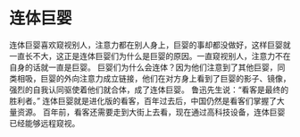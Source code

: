 # 连体巨婴

连体巨婴喜欢窥视别人，注意力都在别人身上，巨婴的事却都没做好，这样巨婴就一直长不大，这正是连体巨婴们为什么是巨婴的原因。一直窥视别人，注意力不在自身的话就一直是巨婴。
巨婴们为什么会连体？因为他们注意到了其他巨婴，同类相吸，巨婴的外向注意力成立链接，他们在对方身上看到了巨婴的影子、镜像，强烈的自我认同驱使着他们就合体，成了连体巨婴。
鲁迅先生说：“看客是最终的胜利者。”
连体巨婴就是进化版的看客，百年过去后，中国仍然是看客们掌握了大量资源。
百年前，看客还需要走到大街上去看，现在通过高科技设备，连体巨婴已经能够远程窥视。

